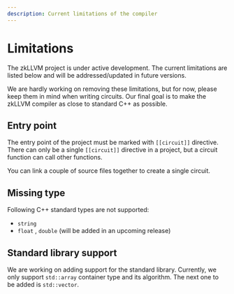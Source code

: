 ```yaml
---
description: Current limitations of the compiler
---
```


# Limitations

The zkLLVM project is under active development. The current limitations are listed below and will be addressed/updated in future versions.

We are hardly working on removing these limitations, but for now, please keep them in mind when writing circuits. Our final goal is to make the zkLLVM compiler as close to standard C++ as possible.

## Entry point

The entry point of the project must be marked with `[[circuit]]` directive.
There can only be a single `[[circuit]]` directive in a project, but a circuit function can call other functions.

You can link a couple of source files together to create a single circuit.

## Missing type

Following C++ standard types are not supported:
* `string`
* `float` , `double` (will be added in an upcoming release)

## Standard library support

We are working on adding support for the standard library. Currently, we only support `std::array` container type and its algorithm. The next one to be added is `std::vector`.
